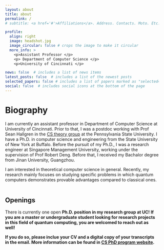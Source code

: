 ```yaml
---
layout: about
title: about
permalink: /
# subtitle: <a href='#'>Affiliations</a>. Address. Contacts. Moto. Etc.

profile:
  align: right
  image: headshot.jpg
  image_circular: false # crops the image to make it circular
  more_info: >
    <p>Assistant Professor </p>
    <p> Department of Computer Science </p>
    <p>University of Cincinnati </p>

news: false  # includes a list of news items
latest_posts: false  # includes a list of the newest posts
selected_papers: false # includes a list of papers marked as "selected={true}"
social: false  # includes social icons at the bottom of the page
---
```


# Biography
I am currently an assistant professor in Department of Computer Science at University of Cincinnati. Prior to that, I was a postdoc working with Prof Sean Hallgren in the [CS theory group](https://theory.cse.psu.edu/) at the Pennsylvania State University. I have a Ph.D. in computer science and engineering from the State University of New York at Buffalo. Before the pursuit of my Ph.D., I was a research engineer at Singapore Management University, working under the supervision of Prof Robert Deng. Before that, I received my Bachalor degree from Jinan University, Guangzhou.

I am interested in theoretical computer science in general. Recently, my research mainly focuses on studying specific problems in which quantum computers demonstrates provable advantages compared to classical ones. 
<br/><br/>


## Openings
There is currently one open <b>Ph.D.<b/> position in my research group at UC! If you are a master or undergraduate student looking for research projects in this field of quantum computing, you are welcomed to reach out as well!

If you do so, please inclue your CV and a digital copy of your transcripts in the email. More information can be found in [CS PhD program website](https://ceas.uc.edu/academics/departments/computer-science/degrees-programs/computer-science-engineering-phd.html). 


<!--
Link to your favorite [subreddit](http://reddit.com). You can put a picture in, too. The code is already in, just name your picture `prof_pic.jpg` and put it in the `img/` folder.

Put your address / P.O. box / other info right below your picture. You can also disable any of these elements by editing `profile` property of the YAML header of your `_pages/about.md`. Edit `_bibliography/papers.bib` and Jekyll will render your [publications page](/al-folio/publications/) automatically.

Link to your social media connections, too. This theme is set up to use [Font Awesome icons](http://fortawesome.github.io/Font-Awesome/) and [Academicons](https://jpswalsh.github.io/academicons/), like the ones below. Add your Facebook, Twitter, LinkedIn, Google Scholar, or just disable all of them.
-->
